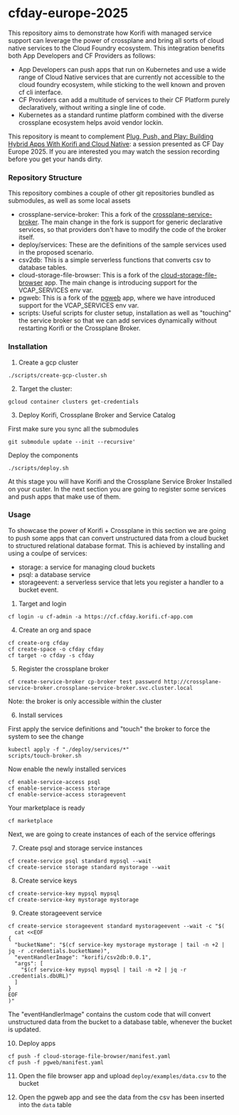 # cfday-europe-2025

This repository aims to demonstrate how Korifi with managed service support can leverage the power of crossplane and bring all sorts of cloud native services to the Cloud Foundry ecosystem. This integration benefits both App Developers and CF Providers as follows:
- App Developers can push apps that run on Kubernetes and use a wide range of Cloud Native services that are currently not accessible to the cloud foundry ecosystem, while sticking to the well known and proven cf cli interface.
- CF Providers can add a multitude of services to their CF Platform purely declaratively, without writing a single line of code.
- Kubernetes as a standard runtime platform combined with the diverse crossplane ecosystem helps avoid vendor lockin.

This repository is meant to complement [Plug, Push, and Play: Building Hybrid Apps With Korifi and Cloud Native](https://cfdayeu2025.sched.com/event/27Dnn/plug-push-and-play-building-hybrid-apps-with-korifi-and-cloud-native-georgi-sabev-danail-branekov-sap-se): a session presented as CF Day Europe 2025. If you are interested you may watch the session recording before you get your hands dirty.

### Repository Structure

This repository combines a couple of other git repositories bundled as submodules, as well as some local assets
- crossplane-service-broker: This a fork of the [crossplane-service-broker](https://github.com/vshn/crossplane-service-broker). The main change in the fork is support for generic declarative services, so that providers don't have to modify the code of the broker itself.
- deploy/services: These are the definitions of the sample services used in the proposed scenario.
- csv2db: This is a simple serverless functions that converts csv to database tables.
- cloud-storage-file-browser: This is a fork of the [cloud-storage-file-browser](https://github.com/bashbaugh/cloud-storage-file-browser) app. The main change is introducing support for the VCAP_SERVICES env var.
- pgweb: This is a fork of the [pgweb](https://github.com/sosedoff/pgweb) app, where we have introduced support for the VCAP_SERVICES env var.
- scripts: Useful scripts for cluster setup, installation as well as "touching" the service broker so that we can add services dynamically without restarting Korifi or the Crossplane Broker.

### Installation

1. Create a gcp cluster

```
./scripts/create-gcp-cluster.sh
```

2. Target the cluster:

```
gcloud container clusters get-credentials
```

3. Deploy Korifi, Crossplane Broker and Service Catalog

First make sure you sync all the submodules

```
git submodule update --init --recursive'

```
Deploy the components

```
./scripts/deploy.sh
```

At this stage you will have Korifi and the Crossplane Service Broker Installed on your custer. In the next section you are going to register some services and push apps that make use of them.

### Usage

To showcase the power of Korifi + Crossplane in this section we are going to push some apps that can convert unstructured data from a cloud bucket to structured relational database format. This is achieved by installing and using a coulpe of services:
- storage: a service for managing cloud buckets
- psql: a database service
- storageevent: a serverless service that lets you register a handler to a bucket event.

1. Target and login

```
cf login -u cf-admin -a https://cf.cfday.korifi.cf-app.com
```

4. Create an org and space

```
cf create-org cfday
cf create-space -o cfday cfday
cf target -o cfday -s cfday
```

5. Register the crossplane broker

```
cf create-service-broker cp-broker test password http://crossplane-service-broker.crossplane-service-broker.svc.cluster.local
```

Note: the broker is only accessible within the cluster

6. Install services

First apply the service definitions and "touch" the broker to force the system to see the change

```
kubectl apply -f "./deploy/services/*"
scripts/touch-broker.sh
```

Now enable the newly installed services

```
cf enable-service-access psql
cf enable-service-access storage
cf enable-service-access storageevent
```

Your marketplace is ready

```
cf marketplace
```

Next, we are going to create instances of each of the service offerings

7. Create psql and storage service instances

```
cf create-service psql standard mypsql --wait
cf create-service storage standard mystorage --wait
```

8. Create service keys

```
cf create-service-key mypsql mypsql
cf create-service-key mystorage mystorage
```

9. Create storageevent service

```
cf create-service storageevent standard mystorageevent --wait -c "$(
  cat <<EOF
{
  "bucketName": "$(cf service-key mystorage mystorage | tail -n +2 | jq -r .credentials.bucketName)",
  "eventHandlerImage": "korifi/csv2db:0.0.1",
  "args": [
    "$(cf service-key mypsql mypsql | tail -n +2 | jq -r .credentials.dbURL)"
  ]
}
EOF
)"
```

The "eventHandlerImage" contains the custom code that will convert unstructured data from the bucket to a database table, whenever the bucket is updated.

10. Deploy apps

```
cf push -f cloud-storage-file-browser/manifest.yaml
cf push -f pgweb/manifest.yaml
```

11. Open the file browser app and upload `deploy/examples/data.csv` to the bucket

12. Open the pgweb app and see the data from the csv has been inserted into the `data` table



